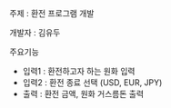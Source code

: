 주제 : 환전 프로그램 개발

개발자 : 김유두

주요기능
- 입력1 : 환전하고자 하는 원화 입력
- 입력2 : 환전 종료 선택 (USD, EUR, JPY)
- 출력 : 환전 금액, 원화 거스름돈 출력
